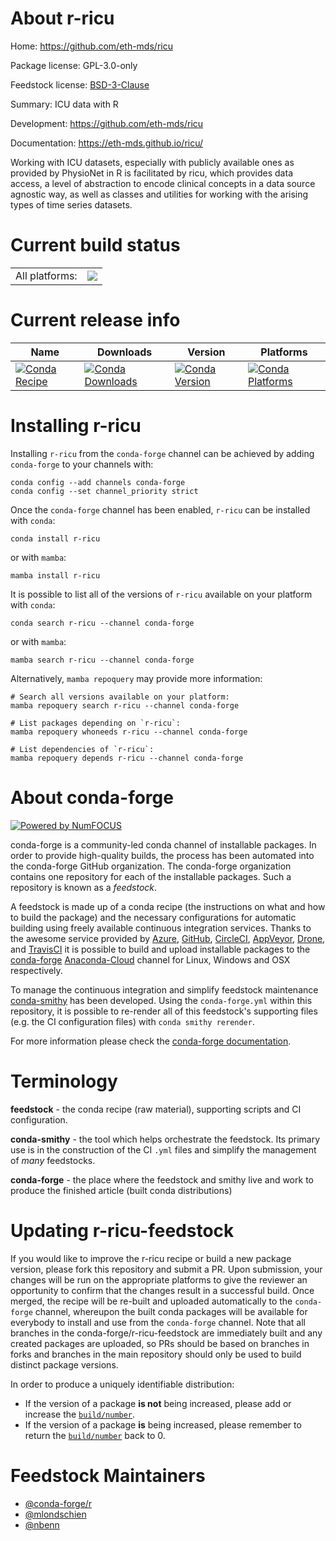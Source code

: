 About r-ricu
============

Home: https://github.com/eth-mds/ricu

Package license: GPL-3.0-only

Feedstock license: [BSD-3-Clause](https://github.com/conda-forge/r-ricu-feedstock/blob/main/LICENSE.txt)

Summary: ICU data with R

Development: https://github.com/eth-mds/ricu

Documentation: https://eth-mds.github.io/ricu/

Working with ICU datasets, especially with publicly available ones as provided by
PhysioNet in R is facilitated by ricu, which provides data access, a level of
abstraction to encode clinical concepts in a data source agnostic way, as well as
classes and utilities for working with the arising types of time series datasets.


Current build status
====================


<table><tr><td>All platforms:</td>
    <td>
      <a href="https://dev.azure.com/conda-forge/feedstock-builds/_build/latest?definitionId=17569&branchName=main">
        <img src="https://dev.azure.com/conda-forge/feedstock-builds/_apis/build/status/r-ricu-feedstock?branchName=main">
      </a>
    </td>
  </tr>
</table>

Current release info
====================

| Name | Downloads | Version | Platforms |
| --- | --- | --- | --- |
| [![Conda Recipe](https://img.shields.io/badge/recipe-r--ricu-green.svg)](https://anaconda.org/conda-forge/r-ricu) | [![Conda Downloads](https://img.shields.io/conda/dn/conda-forge/r-ricu.svg)](https://anaconda.org/conda-forge/r-ricu) | [![Conda Version](https://img.shields.io/conda/vn/conda-forge/r-ricu.svg)](https://anaconda.org/conda-forge/r-ricu) | [![Conda Platforms](https://img.shields.io/conda/pn/conda-forge/r-ricu.svg)](https://anaconda.org/conda-forge/r-ricu) |

Installing r-ricu
=================

Installing `r-ricu` from the `conda-forge` channel can be achieved by adding `conda-forge` to your channels with:

```
conda config --add channels conda-forge
conda config --set channel_priority strict
```

Once the `conda-forge` channel has been enabled, `r-ricu` can be installed with `conda`:

```
conda install r-ricu
```

or with `mamba`:

```
mamba install r-ricu
```

It is possible to list all of the versions of `r-ricu` available on your platform with `conda`:

```
conda search r-ricu --channel conda-forge
```

or with `mamba`:

```
mamba search r-ricu --channel conda-forge
```

Alternatively, `mamba repoquery` may provide more information:

```
# Search all versions available on your platform:
mamba repoquery search r-ricu --channel conda-forge

# List packages depending on `r-ricu`:
mamba repoquery whoneeds r-ricu --channel conda-forge

# List dependencies of `r-ricu`:
mamba repoquery depends r-ricu --channel conda-forge
```


About conda-forge
=================

[![Powered by
NumFOCUS](https://img.shields.io/badge/powered%20by-NumFOCUS-orange.svg?style=flat&colorA=E1523D&colorB=007D8A)](https://numfocus.org)

conda-forge is a community-led conda channel of installable packages.
In order to provide high-quality builds, the process has been automated into the
conda-forge GitHub organization. The conda-forge organization contains one repository
for each of the installable packages. Such a repository is known as a *feedstock*.

A feedstock is made up of a conda recipe (the instructions on what and how to build
the package) and the necessary configurations for automatic building using freely
available continuous integration services. Thanks to the awesome service provided by
[Azure](https://azure.microsoft.com/en-us/services/devops/), [GitHub](https://github.com/),
[CircleCI](https://circleci.com/), [AppVeyor](https://www.appveyor.com/),
[Drone](https://cloud.drone.io/welcome), and [TravisCI](https://travis-ci.com/)
it is possible to build and upload installable packages to the
[conda-forge](https://anaconda.org/conda-forge) [Anaconda-Cloud](https://anaconda.org/)
channel for Linux, Windows and OSX respectively.

To manage the continuous integration and simplify feedstock maintenance
[conda-smithy](https://github.com/conda-forge/conda-smithy) has been developed.
Using the ``conda-forge.yml`` within this repository, it is possible to re-render all of
this feedstock's supporting files (e.g. the CI configuration files) with ``conda smithy rerender``.

For more information please check the [conda-forge documentation](https://conda-forge.org/docs/).

Terminology
===========

**feedstock** - the conda recipe (raw material), supporting scripts and CI configuration.

**conda-smithy** - the tool which helps orchestrate the feedstock.
                   Its primary use is in the construction of the CI ``.yml`` files
                   and simplify the management of *many* feedstocks.

**conda-forge** - the place where the feedstock and smithy live and work to
                  produce the finished article (built conda distributions)


Updating r-ricu-feedstock
=========================

If you would like to improve the r-ricu recipe or build a new
package version, please fork this repository and submit a PR. Upon submission,
your changes will be run on the appropriate platforms to give the reviewer an
opportunity to confirm that the changes result in a successful build. Once
merged, the recipe will be re-built and uploaded automatically to the
`conda-forge` channel, whereupon the built conda packages will be available for
everybody to install and use from the `conda-forge` channel.
Note that all branches in the conda-forge/r-ricu-feedstock are
immediately built and any created packages are uploaded, so PRs should be based
on branches in forks and branches in the main repository should only be used to
build distinct package versions.

In order to produce a uniquely identifiable distribution:
 * If the version of a package **is not** being increased, please add or increase
   the [``build/number``](https://docs.conda.io/projects/conda-build/en/latest/resources/define-metadata.html#build-number-and-string).
 * If the version of a package **is** being increased, please remember to return
   the [``build/number``](https://docs.conda.io/projects/conda-build/en/latest/resources/define-metadata.html#build-number-and-string)
   back to 0.

Feedstock Maintainers
=====================

* [@conda-forge/r](https://github.com/conda-forge/r/)
* [@mlondschien](https://github.com/mlondschien/)
* [@nbenn](https://github.com/nbenn/)

